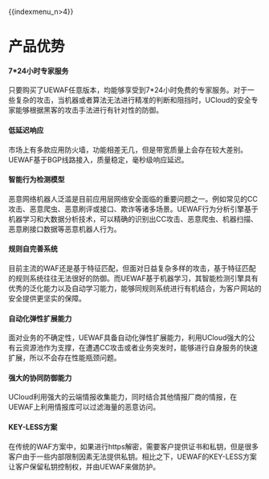 {{indexmenu_n>4}}

# 产品优势

#### 7*24小时专家服务

只要购买了UEWAF任意版本，均能够享受到7\*24小时免费的专家服务。对于一些复杂的攻击，当机器或者算法无法进行精准的判断和阻挡时，UCloud的安全专家能够根据黑客的攻击手法进行有针对性的防御。

#### 低延迟响应

市场上有多款应用防火墙，功能相差无几，但是带宽质量上会存在较大差别。UEWAF基于BGP线路接入，质量稳定，毫秒级响应延迟。

#### 智能行为检测模型

恶意网络机器人泛滥是目前应用层网络安全面临的重要问题之一。例如常见的CC攻击、恶意爬虫、恶意刷评或接口、欺诈等诸多场景。UEWAF行为分析引擎基于机器学习和大数据分析技术，可以精确的识别出CC攻击、恶意爬虫、机器扫描、恶意刷接口数据等恶意机器人行为。

#### 规则自完善系统

目前主流的WAF还是基于特征匹配，但面对日益复杂多样的攻击，基于特征匹配的规则系统往往无法很好的防御。而UEWAF基于机器学习，其智能检测引擎具有优秀的泛化能力以及自动学习能力，能够同规则系统进行有机结合，为客户网站的安全提供更坚实的保障。

#### 自动化弹性扩展能力

面对业务的不确定性，UEWAF具备自动化弹性扩展能力，利用UCloud强大的公有云资源池作为支撑，在遭遇CC攻击或者业务突发时，能够进行自身服务的快速扩展，所以不会存在性能瓶颈问题。

#### 强大的协同防御能力

UCloud利用强大的云端情报收集能力，同时结合其他情报厂商的情报，在UEWAF上利用情报库可以过滤海量的恶意访问。

#### KEY-LESS方案

在传统的WAF方案中，如果进行https解密，需要客户提供证书和私钥，但是很多客户由于一些内部限制因素无法提供私钥。相比之下，UEWAF的KEY-LESS方案让客户保留私钥控制权，并由UEWAF来做防护。
